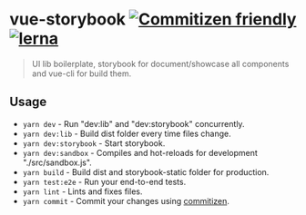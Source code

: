# vue-storybook [![Commitizen friendly](https://img.shields.io/badge/commitizen-friendly-brightgreen.svg)](http://commitizen.github.io/cz-cli/) [![lerna](https://img.shields.io/badge/maintained%20with-lerna-cc00ff.svg)](https://lerna.js.org/)

> UI lib boilerplate, storybook for document/showcase all components and vue-cli for build them.

## Usage

-   `yarn dev` - Run "dev:lib" and "dev:storybook" concurrently.
-   `yarn dev:lib` - Build dist folder every time files change.
-   `yarn dev:storybook` - Start storybook.
-   `yarn dev:sandbox` - Compiles and hot-reloads for development "./src/sandbox.js".
-   `yarn build` - Build dist and storybook-static folder for production.
-   `yarn test:e2e` - Run your end-to-end tests.
-   `yarn lint` - Lints and fixes files.
-   `yarn commit` - Commit your changes using [commitizen](https://github.com/commitizen/cz-cli).
